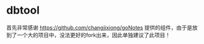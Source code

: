 # dbtool
首先非常感谢 https://github.com/changjixiong/goNotes  提供的组件，由于是放到了一个大的项目中，没法更好的fork出来，因此单独建议了此项目！

